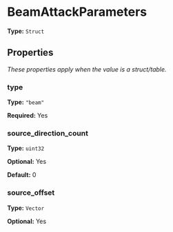 # BeamAttackParameters

**Type:** `Struct`

## Properties

*These properties apply when the value is a struct/table.*

### type

**Type:** `"beam"`

**Required:** Yes

### source_direction_count

**Type:** `uint32`

**Optional:** Yes

**Default:** 0

### source_offset

**Type:** `Vector`

**Optional:** Yes

